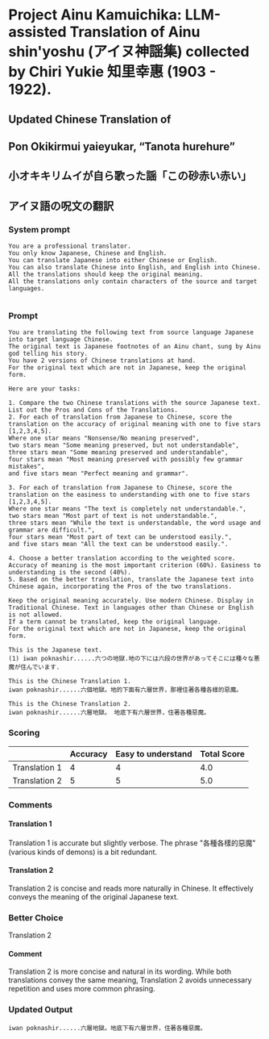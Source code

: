 # Project Ainu Kamuichika: LLM-assisted Translation of Ainu shin'yoshu (アイヌ神謡集) collected by Chiri Yukie 知里幸惠 (1903 - 1922).

## Updated Chinese Translation of

## Pon Okikirmui yaieyukar, “Tanota hurehure” 
## 小オキキリムイが自ら歌った謡「この砂赤い赤い」
## アイヌ語の呪文の翻訳

### System prompt
```
You are a professional translator. 
You only know Japanese, Chinese and English. 
You can translate Japanese into either Chinese or English. 
You can also translate Chinese into English, and English into Chinese.
All the translations should keep the original meaning.
All the translations only contain characters of the source and target languages.


```

### Prompt
```
You are translating the following text from source language Japanese into target language Chinese. 
The original text is Japanese footnotes of an Ainu chant, sung by Ainu god telling his story. 
You have 2 versions of Chinese translations at hand.
For the original text which are not in Japanese, keep the original form. 

Here are your tasks:

1. Compare the two Chinese translations with the source Japanese text. List out the Pros and Cons of the Translations.
2. For each of translation from Japanese to Chinese, score the translation on the accuracy of original meaning with one to five stars [1,2,3,4,5].
Where one star means "Nonsense/No meaning preserved",
two stars mean "Some meaning preserved, but not understandable",
three stars mean "Some meaning preserved and understandable",
four stars mean "Most meaning preserved with possibly few grammar mistakes",
and five stars mean "Perfect meaning and grammar".

3. For each of translation from Japanese to Chinese, score the translation on the easiness to understanding with one to five stars [1,2,3,4,5].
Where one star means "The text is completely not understandable.",
two stars mean "Most part of text is not understandable.",
three stars mean "While the text is understandable, the word usage and grammar are difficult.",
four stars mean "Most part of text can be understood easily.",
and five stars mean "All the text can be understood easily.".

4. Choose a better translation according to the weighted score. Accuracy of meaning is the most important criterion (60%). Easiness to understanding is the second (40%).
5. Based on the better translation, translate the Japanese text into Chinese again, incorporating the Pros of the two translations.

Keep the original meaning accurately. Use modern Chinese. Display in Traditional Chinese. Text in languages other than Chinese or English is not allowed.
If a term cannot be translated, keep the original language.
For the original text which are not in Japanese, keep the original form. 

This is the Japanese text.
(1) iwan poknashir......六つの地獄.地の下には六段の世界があってそこには種々な悪魔が住んでいます.

This is the Chinese Translation 1.
iwan poknashir......六個地獄。地的下面有六層世界，那裡住著各種各樣的惡魔。

This is the Chinese Translation 2.
iwan poknashir......六層地獄。 地底下有六層世界，住著各種惡魔。

```
### Scoring

|               | Accuracy | Easy to understand |  Total Score |
| ------------- | -------- | ------------------ | ------------ | 
| Translation 1 | 4 | 4 |  4.0 |
| Translation 2 | 5 | 5 |  5.0 |

### Comments
#### Translation 1
Translation 1 is accurate but slightly verbose. The phrase "各種各樣的惡魔" (various kinds of demons) is a bit redundant.

#### Translation 2
Translation 2 is concise and reads more naturally in Chinese. It effectively conveys the meaning of the original Japanese text.

### Better Choice
Translation 2
#### Comment
Translation 2 is more concise and natural in its wording. While both translations convey the same meaning, Translation 2 avoids unnecessary repetition and uses more common phrasing.

### Updated Output
```
iwan poknashir......六層地獄。地底下有六層世界，住著各種惡魔。
```

